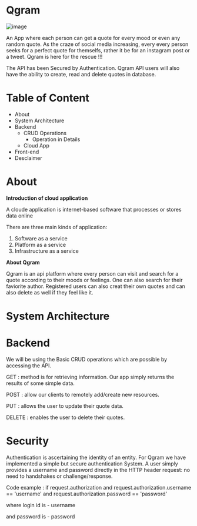 # Qgram 
![image](https://user-images.githubusercontent.com/102377195/162349034-84225b27-9abd-45f1-b641-a22620b8a84b.png)

An App where each person can get a quote for every mood or even any random quote. As the craze of social media increasing, every every person seeks for a perfect quote for themselfs, rather it be for an instagram post or a tweet.
Qgram is here for the rescue !!!

The API has been Secured by Authentication. Qgram API users will also have the ability to create, read and delete quotes in database.


# Table of Content


- About
- System Architecture
- Backend
  - CRUD Operations
    - Operation in Details
  - Cloud App
 - Front-end
 - Desclaimer
 
 
# About
**Introduction of cloud application**


A cloude application is internet-based software that processes or stores data online

There are three main kinds of application:

1. Software as a service
2. Platform as a service
3. Infrastructure as a service


**About Qgram**


Qgram is an api platform where every person can visit and search for a quote according to their moods or feelings. One can also search for their faviorite author. Registered users can also creat their own quotes and can also delete as well if they feel like it.


# System Architecture



# Backend

We will be using the Basic CRUD operations which are possible by accessing the API.

GET : method is for retrieving information. Our app simply returns the results of some simple data.

POST : allow our clients to remotely add/create new resources.

PUT : allows the user to update their quote data.

DELETE : enables the user to delete their quotes.


# Security

Authentication is ascertaining the identity of an entity. For Qgram we have implemented a simple but secure authentication System. A user simply provides a username and password directly in the HTTP header request: no need to handshakes or challenge/response.


Code example :
if request.authorization and request.authorization.username == 'username' and request.authorization.password == 'password'


where login id is - username

and password is - password
